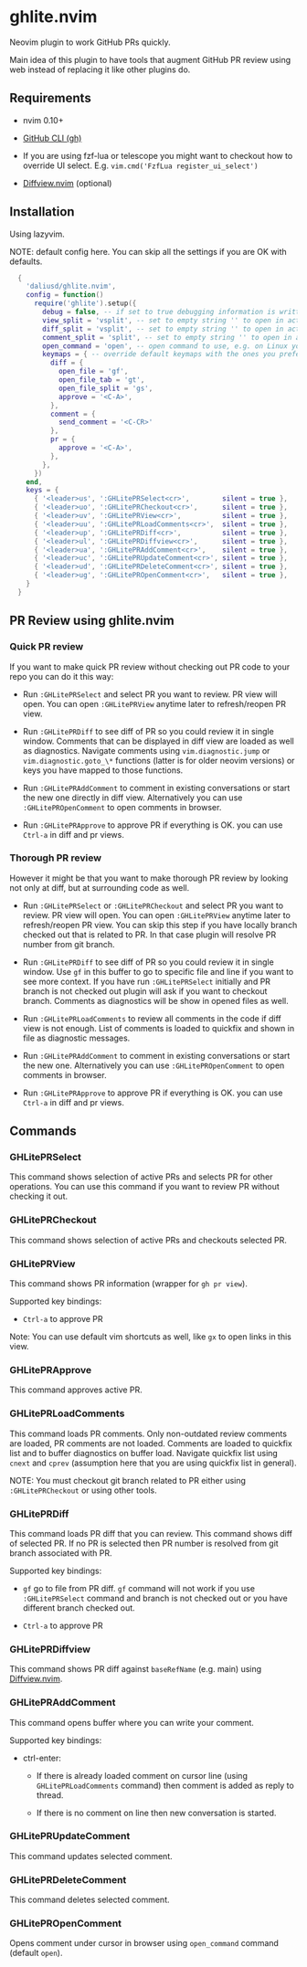 # ghlite.nvim

Neovim plugin to work GitHub PRs quickly.

Main idea of this plugin to have tools that augment GitHub PR review using web
instead of replacing it like other plugins do.

## Requirements

- nvim 0.10+

- [GitHub CLI (gh)](https://cli.github.com/)

- If you are using fzf-lua or telescope you might want to checkout how to
  override UI select. E.g. `vim.cmd('FzfLua register_ui_select')`

- [Diffview.nvim](https://github.com/sindrets/diffview.nvim) (optional)

## Installation

Using lazyvim.

NOTE: default config here. You can skip all the settings if you are OK with defaults.

```lua
  {
    'daliusd/ghlite.nvim',
    config = function()
      require('ghlite').setup({
        debug = false, -- if set to true debugging information is written to ~/.ghlite.log file
        view_split = 'vsplit', -- set to empty string '' to open in active buffer
        diff_split = 'vsplit', -- set to empty string '' to open in active buffer
        comment_split = 'split', -- set to empty string '' to open in active buffer
        open_command = 'open', -- open command to use, e.g. on Linux you might want to use xdg-open
        keymaps = { -- override default keymaps with the ones you prefer
          diff = {
            open_file = 'gf',
            open_file_tab = 'gt',
            open_file_split = 'gs',
            approve = '<C-A>',
          },
          comment = {
            send_comment = '<C-CR>'
          },
          pr = {
            approve = '<C-A>',
          },
        },
      })
    end,
    keys = {
      { '<leader>us', ':GHLitePRSelect<cr>',        silent = true },
      { '<leader>uo', ':GHLitePRCheckout<cr>',      silent = true },
      { '<leader>uv', ':GHLitePRView<cr>',          silent = true },
      { '<leader>uu', ':GHLitePRLoadComments<cr>',  silent = true },
      { '<leader>up', ':GHLitePRDiff<cr>',          silent = true },
      { '<leader>ul', ':GHLitePRDiffview<cr>',      silent = true },
      { '<leader>ua', ':GHLitePRAddComment<cr>',    silent = true },
      { '<leader>uc', ':GHLitePRUpdateComment<cr>', silent = true },
      { '<leader>ud', ':GHLitePRDeleteComment<cr>', silent = true },
      { '<leader>ug', ':GHLitePROpenComment<cr>',   silent = true },
    }
  }
```

## PR Review using ghlite.nvim

### Quick PR review

If you want to make quick PR review without checking out PR code to your repo
you can do it this way:

- Run `:GHLitePRSelect` and select PR you want to review. PR view will open.
  You can open `:GHLitePRView` anytime later to refresh/reopen PR view.

- Run `:GHLitePRDiff` to see diff of PR so you could review it in single
  window. Comments that can be displayed in diff view are loaded as well as
  diagnostics. Navigate comments using `vim.diagnostic.jump` or
  `vim.diagnostic.goto_\*` functions (latter is for older neovim versions) or
  keys you have mapped to those functions.

- Run `:GHLitePRAddComment` to comment in existing conversations or start the
  new one directly in diff view. Alternatively you can use
  `:GHLitePROpenComment` to open comments in browser.

- Run `:GHLitePRApprove` to approve PR if everything is OK. you can use
  `Ctrl-a` in diff and pr views.

### Thorough PR review

However it might be that you want to make thorough PR review by looking not
only at diff, but at surrounding code as well.

- Run `:GHLitePRSelect` or `:GHLitePRCheckout` and select PR you want to
  review. PR view will open. You can open `:GHLitePRView` anytime later to
  refresh/reopen PR view. You can skip this step if you have locally branch
  checked out that is related to PR. In that case plugin will resolve PR
  number from git branch.

- Run `:GHLitePRDiff` to see diff of PR so you could review it in single
  window. Use `gf` in this buffer to go to specific file and line if you want
  to see more context. If you have run `:GHLitePRSelect` initially and PR
  branch is not checked out plugin will ask if you want to checkout branch.
  Comments as diagnostics will be show in opened files as well.

- Run `:GHLitePRLoadComments` to review all comments in the code if diff view
  is not enough. List of comments is loaded to quickfix and shown in file as
  diagnostic messages.

- Run `:GHLitePRAddComment` to comment in existing conversations or start the
  new one. Alternatively you can use `:GHLitePROpenComment` to open comments in
  browser.

- Run `:GHLitePRApprove` to approve PR if everything is OK. you can use
  `Ctrl-a` in diff and pr views.

## Commands

### GHLitePRSelect

This command shows selection of active PRs and selects PR for other operations.
You can use this command if you want to review PR without checking it out.

### GHLitePRCheckout

This command shows selection of active PRs and checkouts selected PR.

### GHLitePRView

This command shows PR information (wrapper for `gh pr view`).

Supported key bindings:

* `Ctrl-a` to approve PR

Note: You can use default vim shortcuts as well, like `gx` to open links in
this view.

### GHLitePRApprove

This command approves active PR.

### GHLitePRLoadComments

This command loads PR comments. Only non-outdated review comments are loaded,
PR comments are not loaded. Comments are loaded to quickfix list and to buffer
diagnostics on buffer load. Navigate quickfix list using `cnext` and `cprev`
(assumption here that you are using quickfix list in general).

NOTE: You must checkout git branch related to PR either using
`:GHLitePRCheckout` or using other tools.

### GHLitePRDiff

This command loads PR diff that you can review. This command shows diff of
selected PR. If no PR is selected then PR number is resolved from git branch
associated with PR.

Supported key bindings:

* `gf` go to file from PR diff. `gf` command will not work if you use
  `:GHLitePRSelect` command and branch is not checked out or you have different
  branch checked out.

* `Ctrl-a` to approve PR

### GHLitePRDiffview

This command shows PR diff against `baseRefName` (e.g. main) using
[Diffview.nvim](https://github.com/sindrets/diffview.nvim).

### GHLitePRAddComment

This command opens buffer where you can write your comment.

Supported key bindings:

* ctrl-enter:

    * If there is already loaded comment on cursor line (using
      `GHLitePRLoadComments` command) then comment is added as reply to thread.

    * If there is no comment on line then new conversation is started.

### GHLitePRUpdateComment

This command updates selected comment.

### GHLitePRDeleteComment

This command deletes selected comment.

### GHLitePROpenComment

Opens comment under cursor in browser using `open_command` command (default
`open`).

